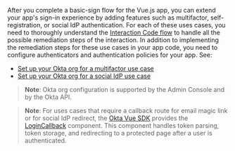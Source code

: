 After you complete a basic-sign flow for the Vue.js app, you can extend your app's sign-in experience by adding features such as multifactor, self-registration, or social IdP authentication. For each of these uses cases, you need to thoroughly understand the [Interaction Code flow](/docs/guides/implement-grant-type/interactioncode/main/#interaction-code-flow) to handle all the possible remediation steps of the interaction. In addition to implementing the remediation steps for these use cases in your app code, you need to configure authenticators and authentication policies for your app. See:

* [Set up your Okta org for a multifactor use case](/docs/guides/oie-embedded-common-org-setup/nodejs/main/#set-up-your-okta-org-for-a-multifactor-use-case)
* [Set up your Okta org for a social IdP use case](/docs/guides/oie-embedded-common-org-setup/nodejs/main/#set-up-your-okta-org-for-a-social-idp-use-case)

> **Note**: Okta org configuration is supported by the Admin Console and by the Okta API.

> **Note**: For uses cases that require a callback route for email magic link or for social IdP redirect, the [Okta Vue SDK](https://github.com/okta/okta-vue) provides the [LoginCallback](https://github.com/okta/okta-vue#use-the-logincallback-component) component. This component handles token parsing, token storage, and redirecting to a protected page after a user is authenticated.
